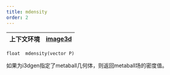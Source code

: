 ```yaml
---
title: mdensity
order: 2
---
```

| 上下文环境 | [image3d](../contexts/image3d.html) |
| --- | --- |

`float  mdensity(vector P)`

如果为i3dgen指定了metaball几何体，则返回metaball场的密度值。